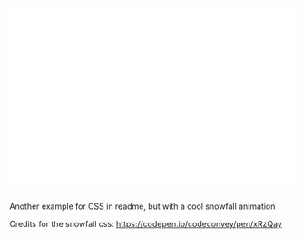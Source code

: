 <h1 align="center">
  <img src="./images/snowfall.svg" alt="snowfall" />
</h1>

Another example for CSS in readme, but with a cool snowfall animation

Credits for the snowfall css: https://codepen.io/codeconvey/pen/xRzQay